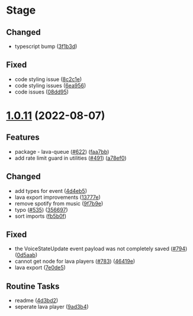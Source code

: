 # Stage

## Changed

- typescript bump ([3f1b3d](https://github.com/discordx-ts/discordx/commit/3f1b3df16b964e06956e319a05c4dd8bd2997a99))

## Fixed

- code styling issue ([8c2c1e](https://github.com/discordx-ts/discordx/commit/8c2c1ef20bc0922ed62d184a272d692644e2a934))
- code styling issues ([6ea956](https://github.com/discordx-ts/discordx/commit/6ea95670f6a492b7bf1d4ed397df15f9e8963c8f))
- code issues ([08dd95](https://github.com/discordx-ts/discordx/commit/08dd95a4c42236ccf364eda0e3c69f81a7cb46c6))

# [1.0.11](https://github.com/discordx-ts/discordx/releases/tag/lava-player-1.0.11) (2022-08-07)

## Features

- package - lava-queue ([#622](https://github.com/discordx-ts/discordx/issues/622)) ([faa7bb](https://github.com/discordx-ts/discordx/commit/faa7bb982974286736cedddfff3c679ddaffefb3))
- add rate limit guard in utilities ([#491](https://github.com/discordx-ts/discordx/issues/491)) ([a78ef0](https://github.com/discordx-ts/discordx/commit/a78ef08f90b2075efe967ca6b5900984976398e9))

## Changed

- add types for event ([4d4eb5](https://github.com/discordx-ts/discordx/commit/4d4eb5b3758c330035c708f29f2c95691fe0e2ac))
- lava export improvements ([13777e](https://github.com/discordx-ts/discordx/commit/13777e25dbbc65ff509dc089574e66b874f53315))
- remove spotify from music ([9f7b9e](https://github.com/discordx-ts/discordx/commit/9f7b9efac78e52743dbc10720ef56b3cc3a67499))
- typo ([#535](https://github.com/discordx-ts/discordx/issues/535)) ([356697](https://github.com/discordx-ts/discordx/commit/356697e0af3e8db832d80d38d671f7e75eae68aa))
- sort imports ([fb5b0f](https://github.com/discordx-ts/discordx/commit/fb5b0f82661313a4e9e6638db71670a7fb524ac2))

## Fixed

- the VoiceStateUpdate event payload was not completely saved ([#794](https://github.com/discordx-ts/discordx/issues/794)) ([0d5aab](https://github.com/discordx-ts/discordx/commit/0d5aab524782fdf5d21007ec7c228f619beb68cb))
- cannot get node for lava players ([#783](https://github.com/discordx-ts/discordx/issues/783)) ([46419e](https://github.com/discordx-ts/discordx/commit/46419ea30019a05aa60ad80582c3bc44f4091b3a))
- lava export ([7e0de5](https://github.com/discordx-ts/discordx/commit/7e0de583a57b01b53f08ccbfdad4b01e0b182ba0))

## Routine Tasks

- readme ([4d3bd2](https://github.com/discordx-ts/discordx/commit/4d3bd2a10370013b6f3e9f7e5ad2773dc341305b))
- seperate lava player ([9ad3b4](https://github.com/discordx-ts/discordx/commit/9ad3b4c3fcac0f23b4a6bf998d3cd413092f7cff))
